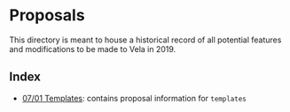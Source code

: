 # Proposals

This directory is meant to house a historical record of all potential features and modifications to be made to Vela in 2019.

## Index

* [07/01 Templates](07-01_templates.md): contains proposal information for `templates`
